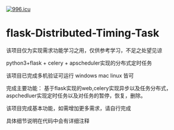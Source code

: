 <a href="https://996.icu"><img src="https://img.shields.io/badge/link-996.icu-red.svg" alt="996.icu" /></a>
# flask-Distributed-Timing-Task
该项目仅为实现需求功能学习之用，仅供参考学习，不足之处望见谅

python3+flask + celery + apscheduler实现的分布式定时任务


该项目已完成多机验证可运行 windows mac linux 皆可

完成主要功能：
基于flask实现的web,celery实现异步以及任务分布式，aspchedluer实现定时任务以及对任务的暂停，恢复，删除。

该项目完成基本功能，如需增加更多需求，请自行完成

具体细节说明在代码中会有详细注释
